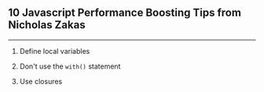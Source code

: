 ## 10 Javascript Performance Boosting Tips from Nicholas Zakas
---
1. Define local variables

2. Don't use the `with()` statement

3. Use closures 